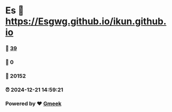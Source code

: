 # Es :link: https://Esgwg.github.io/ikun.github.io 
### :page_facing_up: [39](https://Esgwg.github.io/ikun.github.io/tag.html) 
### :speech_balloon: 0 
### :hibiscus: 20152 
### :alarm_clock: 2024-12-21 14:59:21 
### Powered by :heart: [Gmeek](https://github.com/Meekdai/Gmeek)
